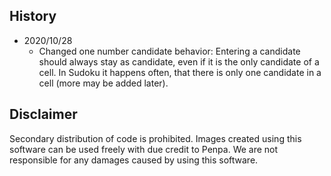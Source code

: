 ## History
* 2020/10/28 
	* Changed one number candidate behavior: Entering a candidate should always stay as candidate, even if it is the only candidate of a cell. In Sudoku it happens often, that there is only one candidate in a cell (more may be added later).

## Disclaimer

Secondary distribution of code is prohibited. Images created using this software can be used freely with due credit to Penpa. We are not responsible for any damages caused by using this software.